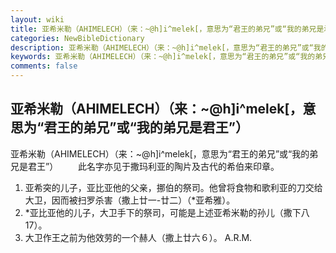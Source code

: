```yaml
---
layout: wiki
title: 亚希米勒（AHIMELECH）（来：~@h]i^melek[，意思为“君王的弟兄”或“我的弟兄是君王”）
categories: NewBibleDictionary
description: 亚希米勒（AHIMELECH）（来：~@h]i^melek[，意思为“君王的弟兄”或“我的弟兄是君王”）
keywords: 亚希米勒（AHIMELECH）（来：~@h]i^melek[，意思为“君王的弟兄”或“我的弟兄是君王”）
comments: false
---
```


## 亚希米勒（AHIMELECH）（来：~@h]i^melek[，意思为“君王的弟兄”或“我的弟兄是君王”）



亚希米勒（AHIMELECH）（来：~@h]i^melek[，意思为“君王的弟兄”或“我的弟兄是君王”）
　　此名字亦见于撒玛利亚的陶片及古代的希伯来印章。
1. 亚希突的儿子，亚比亚他的父亲，挪伯的祭司。他曾将食物和歌利亚的刀交给大卫，因而被扫罗杀害（撒上廿一-廿二）（*亚希雅）。
2. *亚比亚他的儿子，大卫手下的祭司，可能是上述亚希米勒的孙儿（撒下八17）。
3. 大卫作王之前为他效劳的一个赫人（撒上廿六６）。
A.R.M.




